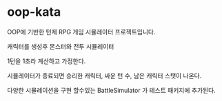 # oop-kata
OOP에 기반한 턴제 RPG 게임 시뮬레이터 프로젝트입니다.


캐릭터를 생성후 몬스터와 전투 시뮬레이터

1턴을 1초라 계산하고 가정한다.

시뮬레이터가 종료되면 승리한 캐릭터, 싸운 턴 수, 남은 캐릭터 스탯이 나온다.

다양한 시뮬레이션을 구현 할수있는 BattleSimulator 가 테스트 패키지에 추가된다.



